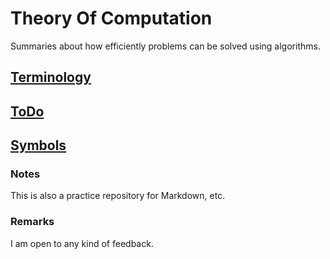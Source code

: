# Theory Of Computation
Summaries about how efficiently problems can be solved using algorithms. 

## [Terminology](Pages/Terminology.md)
## [ToDo](Pages/ToDo.md)
## [Symbols](Pages/Symbols.md) 

### Notes

This is also a practice repository for Markdown, etc. 

### Remarks

I am open to any kind of feedback. 
